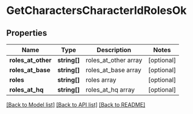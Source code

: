 # GetCharactersCharacterIdRolesOk

## Properties
Name | Type | Description | Notes
------------ | ------------- | ------------- | -------------
**roles_at_other** | **string[]** | roles_at_other array | [optional] 
**roles_at_base** | **string[]** | roles_at_base array | [optional] 
**roles** | **string[]** | roles array | [optional] 
**roles_at_hq** | **string[]** | roles_at_hq array | [optional] 

[[Back to Model list]](../README.md#documentation-for-models) [[Back to API list]](../README.md#documentation-for-api-endpoints) [[Back to README]](../README.md)


